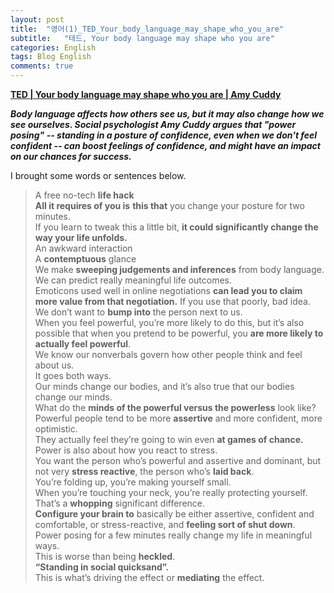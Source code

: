```yaml
---
layout: post
title:  "영어(1)_TED_Your_body_language_may_shape_who_you_are"
subtitle:   "테드, Your body language may shape who you are"
categories: English
tags: Blog English
comments: true
---
```



**[TED | Your body language may shape who you are | Amy Cuddy](https://www.ted.com/talks/amy_cuddy_your_body_language_may_shape_who_you_are?utm_campaign=tedspread&utm_medium=referral&utm_source=tedcomshare)**         


***Body language affects how others see us, but it may also change how we see ourselves. Social psychologist Amy Cuddy argues that "power posing" -- standing in a posture of confidence, even when we don't feel confident -- can boost feelings of confidence, and might have an impact on our chances for success.***          


I brought some words or sentences below.       


>A free no-tech **life hack**        
**All it requires of you is** **this that** you change your posture for two minutes.       
If you learn to tweak this a little bit, **it could significantly change the way your life unfolds.**       
An awkward interaction        
A **contemptuous** glance        
We make **sweeping judgements and inferences** from body language.       
We can predict really meaningful life outcomes.       
Emoticons used well in online negotiations **can lead you to claim more value from that negotiation.** If you use that poorly, bad idea.        
We don’t want to **bump into** the person next to us.        
When you feel powerful, you’re more likely to do this, but it’s also possible that when you pretend to be powerful, you **are more likely to actually feel powerful**.       
We know our nonverbals govern how other people think and feel about us.       
It goes both ways.       
Our minds change our bodies, and it’s also true that our bodies change our minds.       
What do the **minds of the powerful versus the powerless** look like?       
Powerful people tend to be more **assertive** and more confident, more optimistic.       
They actually feel they’re going to win even **at games of chance.**       
Power is also about how you react to stress.       
You want the person who’s powerful and assertive and dominant, but not very **stress reactive**, the person who’s **laid back**.       
You’re folding up, you’re making yourself small.       
When you’re touching your neck, you’re really protecting yourself.       
That’s a **whopping** significant difference.        
**Configure your brain to** basically be either assertive, confident and comfortable, or stress-reactive, and **feeling sort of shut down**.       
Power posing for a few minutes really change my life in meaningful ways.       
This is worse than being **heckled**.       
**“Standing in social quicksand”.**        
This is what’s driving the effect or **mediating** the effect.        
